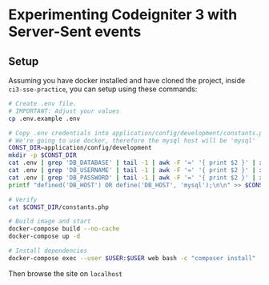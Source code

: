 # Experimenting Codeigniter 3 with Server-Sent events

## Setup
Assuming you have docker installed and have cloned the project, inside `ci3-sse-practice`, you can setup using these commands:

```sh
# Create .env file.
# IMPORTANT: Adjust your values
cp .env.example .env

# Copy .env credentials into application/config/development/constants.php file
# We're going to use docker, therefore the mysql host will be 'mysql'
CONST_DIR=application/config/development 
mkdir -p $CONST_DIR 
cat .env | grep 'DB_DATABASE' | tail -1 | awk -F '=' '{ print $2 }' | xargs printf "<?php\n\ndefined('DB_DATABASE') OR define('DB_DATABASE', '%s');\n" >> $CONST_DIR/constants.php
cat .env | grep 'DB_USERNAME' | tail -1 | awk -F '=' '{ print $2 }' | xargs printf "defined('DB_USERNAME') OR define('DB_USERNAME', '%s');\n" >> $CONST_DIR/constants.php
cat .env | grep 'DB_PASSWORD' | tail -1 | awk -F '=' '{ print $2 }' | xargs printf "defined('DB_PASSWORD') OR define('DB_PASSWORD', '%s');\n" >> $CONST_DIR/constants.php
printf "defined('DB_HOST') OR define('DB_HOST', 'mysql');\n\n" >> $CONST_DIR/constants.php

# Verify
cat $CONST_DIR/constants.php

# Build image and start
docker-compose build --no-cache
docker-compose up -d

# Install dependencies
docker-compose exec --user $USER:$USER web bash -c "composer install"
```

Then browse the site on `localhost`
